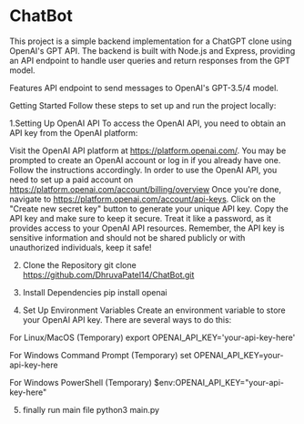 # ChatBot

This project is a simple backend implementation for a ChatGPT clone using OpenAI's GPT API. The backend is built with Node.js and Express, providing an API endpoint to handle user queries and return responses from the GPT model.

Features
API endpoint to send messages to OpenAI's GPT-3.5/4 model.

Getting Started
Follow these steps to set up and run the project locally:

1.Setting Up OpenAI API
To access the OpenAI API, you need to obtain an API key from the OpenAI platform:

Visit the OpenAI API platform at https://platform.openai.com/.
You may be prompted to create an OpenAI account or log in if you already have one. Follow the instructions accordingly.
In order to use the OpenAI API, you need to set up a paid account on https://platform.openai.com/account/billing/overview
Once you're done, navigate to https://platform.openai.com/account/api-keys.
Click on the "Create new secret key" button to generate your unique API key.
Copy the API key and make sure to keep it secure. Treat it like a password, as it provides access to your OpenAI API resources.
Remember, the API key is sensitive information and should not be shared publicly or with unauthorized individuals, keep it safe!

2. Clone the Repository
git clone https://github.com/DhruvaPatel14/ChatBot.git

3. Install Dependencies
pip install openai

4. Set Up Environment Variables
Create an environment variable to store your OpenAI API key. There are several ways to do this:

For Linux/MacOS (Temporary)
export OPENAI_API_KEY='your-api-key-here'

For Windows Command Prompt (Temporary)
set OPENAI_API_KEY=your-api-key-here

For Windows PowerShell (Temporary)
$env:OPENAI_API_KEY="your-api-key-here"

5. finally run main file
python3 main.py
